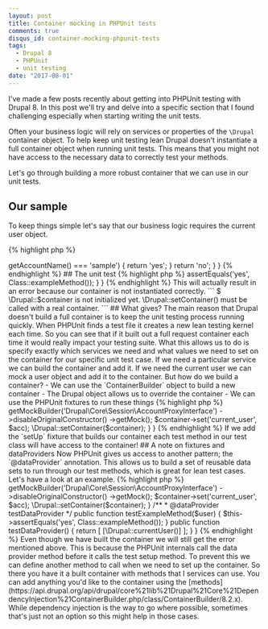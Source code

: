 ```yaml
---
layout: post
title: Container mocking in PHPUnit tests
comments: true
disqus_id: container-mocking-phpunit-tests
tags:
  - Drupal 8
  - PHPUnit
  - unit testing
date: "2017-08-01"
---
```


I've made a few posts recently about getting into PHPUnit testing with Drupal 8. In this post we'll try and delve into a specific section that I found challenging especially when starting writing the unit tests.

Often your business logic will rely on services or properties of the `\Drupal` container object. To help keep unit testing lean Drupal doesn't instantiate a full container object when running unit tests. This means that you might not have access to the necessary data to correctly test your methods.

Let's go through building a more robust container that we can use in our unit tests.

## Our sample

To keep things simple let's say that our business logic requires the current user object.

{% highlight php %}
<?php
class Class {
  public static function exampleMethod() {
    if (\Drupal::currentUser()->getAccountName() === 'sample') {
      return 'yes';
    }
    return 'no';
  }
}
{% endhighlight %}

## The unit test

{% highlight php %}
<?php
class ClassTest extends UnitTestCase {
  public function testExampleMethod() {
    $this->assertEquals('yes', Class::exampleMethod());
  }
}
{% endhighlight %}

This will actually result in an error because our container is not instantiated correctly.

```
$ \Drupal::$container is not initialized yet. \Drupal::setContainer() must be called with a real container.
```

## What gives?

The main reason that Drupal doesn't build a full container is to keep the unit testing process running quickly. When PHPUnit finds a test file it creates a new lean testing kernel each time. So you can see that if it built out a full request container each time it would really impact your testing suite.

What this allows us to do is specify exactly which services we need and what values we need to set on the container for our specific unit test case. If we need a particular service we can build the container and add it. If we need the current user we can mock a user object and add it to the container.

But how do we build a container?

- We can use the `ContainerBuilder` object to build a new container
- The Drupal object allows us to override the container
- We can use the PHPUnit fixtures to run these things  

{% highlight php %}
<?php
class ClassTest extends UnitTestCase {
  public function setUp() {
    \Drupal::unsetContainer();
    $container = new ContainerBuilder();
    \Drupal::setContainer($container);
  }
}
{% endhighlight %}

That's it! We set up a container with `ContainerBuilder`. We can no call any of the available methods to build the container to match our test case. In the example we need the `current_user` property from the container, so we should set that!

{% highlight php %}
<?php
class ClassTest extends UnitTestCase {
  public function setUp() {
    \Drupal::unsetContainer();
    $container = new ContainerBuilder();

    $acc = $this->getMockBuilder('Drupal\Core\Session\AccountProxyInterface')
      ->disableOriginalConstructor()
      ->getMock();
    $container->set('current_user', $acc);

    \Drupal::setContainer($container);
  }
}
{% endhighlight %}

If we add the `setUp` fixture that builds our container each test method in our test class will have access to the container!

## A note on fixtures and dataProviders

Now PHPUnit gives us access to another pattern; the `@dataProvider` annotation. This allows us to build a set of reusable data sets to run through our test methods, which is great for lean test cases. Let's have a look at an example.

{% highlight php %}
<?php
class ClassTest extends UnitTestCase {
  public function setUp() {
    \Drupal::unsetContainer();
    $container = new ContainerBuilder();

    $acc = $this->getMockBuilder('Drupal\Core\Session\AccountProxyInterface')
      ->disableOriginalConstructor()
      ->getMock();
    $container->set('current_user', $acc);

    \Drupal::setContainer($container);
  }

  /**
   * @dataProvider testDataProvider
   */
  public function testExampleMethod($user) {
    $this->assertEquals('yes', Class::exampleMethod());
  }

  public function testDataProvider() {
    return [
      [\Drupal::currentUser()]
    ];
  }

}
{% endhighlight %}

Even though we have built the container we will still get the error mentioned above. This is because the PHPUnit internals call the data provider method before it calls the test setup method. To prevent this we can define another method to call when we need to set up the container.

So there you have it a built container with methods that I services can use. You can add anything you'd like to the container using the [methods](https://api.drupal.org/api/drupal/core%21lib%21Drupal%21Core%21DependencyInjection%21ContainerBuilder.php/class/ContainerBuilder/8.2.x). While dependency injection is the way to go where possible, sometimes that's just not an option so this might help in those cases.
